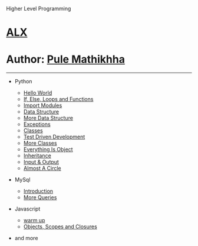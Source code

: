 Higher Level Programming
# [ALX](https://www.alxafrica.com)
# Author: [Pule Mathikhha](https://pulemathikha.wordpress.com)
-------
* Python 
	* [Hello World](https://github.com/TheeKingZa/alx-higher_level_programming/tree/master/0x00-python-hello_world/README.md)
	* [If, Else, Loops and Functions](https://github.com/TheeKingZa/alx-higher_level_programming/tree/master/0x01-python-if_else_loops_functions/README.md)
	* [Import Modules](https://github.com/TheeKingZa/alx-higher_level_programming/tree/master/0x02-python-import_modules/README.md)
	* [Data Structure](https://github.com/TheeKingZa/alx-higher_level_programming/tree/master/0x03-python-data_structures/README.md)
	* [More Data Structure](https://github.com/TheeKingZa/alx-higher_level_programming/tree/master/0x04-python-more_data_structures/README.md)
	* [Exceptions](https://github.com/TheeKingZa/alx-higher_level_programming/tree/master/0x05-python-exceptions/README.md)
	* [Classes](https://github.com/TheeKingZa/alx-higher_level_programming/tree/master/0x06-python-classes/README.md)
	* [Test Driven Development](https://github.com/TheeKingZa/alx-higher_level_programming/tree/master/0x07-python-test_driven_development/README.md)
	* [More Classes](https://github.com/TheeKingZa/alx-higher_level_programming/tree/master/0x08-python-more_classes/README.md)
	* [Everything Is Object](https://github.com/TheeKingZa/alx-higher_level_programming/tree/master/0x09-python-everything_is_object/README.md)
	* [Inheritance](https://github.com/TheeKingZa/alx-higher_level_programming/tree/master/0x0A-python-inheritance/README.md)
	* [Input & Output](https://github.com/TheeKingZa/alx-higher_level_programming/tree/master/0x0B-python-input_output/README.md)
	* [Almost A Circle](https://github.com/TheeKingZa/alx-higher_level_programming/tree/master/0x0C-python-almost_a_circle/README.md)

* MySql 
	* [Introduction](https://github.com/TheeKingZa/alx-higher_level_programming/tree/master/0x0D-SQL_introduction/README.md)
	* [More Queries](https://github.com/TheeKingZa/alx-higher_level_programming/tree/master/0x0E-SQL_more_queries/README.md)

* Javascript
	* [warm up](https://github.com/TheeKingZa/alx-higher_level_programming/tree/master/0x12-javascript-warm_up/README.md)
	* [Objects, Scopes and Closures](https://github.com/TheeKingZa/alx-higher_level_programming/tree/master/0x13-javascript_objects_scopes_closures/README.md)
* and more 

[]()
====================================================================================
